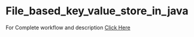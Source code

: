 # File_based_key_value_store_in_java

For Complete workflow and description <a href="https://drive.google.com/file/d/1lx7DBce1-E1yJxKVozycByHJexGrk3M7/view?usp=sharing">Click Here</a>
